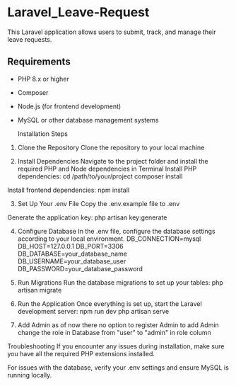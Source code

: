 # Laravel_Leave-Request
 This Laravel application allows users to submit, track, and manage their leave requests.


## Requirements
- PHP 8.x or higher
- Composer
- Node.js (for frontend development)
- MySQL or other database management systems

  Installation Steps

1. Clone the Repository
Clone the repository to your local machine

2. Install Dependencies
Navigate to the project folder and install the required PHP and Node dependencies in Terminal
Install PHP dependencies:
cd /path/to/your/project
composer install

Install frontend dependencies:
npm install

3. Set Up Your .env File
Copy the .env.example file to .env

Generate the application key:
php artisan key:generate

4. Configure Database
In the .env file, configure the database settings according to your local environment.
DB_CONNECTION=mysql
DB_HOST=127.0.0.1
DB_PORT=3306
DB_DATABASE=your_database_name
DB_USERNAME=your_database_user
DB_PASSWORD=your_database_password

5. Run Migrations
Run the database migrations to set up your tables:
php artisan migrate

6. Run the Application
Once everything is set up, start the Laravel development server:
npm run dev
php artisan serve

7. Add Admin
as of now there no option to register Admin to add Admin change the role in Database from "user" to "admin" in role column

Troubleshooting
If you encounter any issues during installation, make sure you have all the required PHP extensions installed.

For issues with the database, verify your .env settings and ensure MySQL is running locally.
